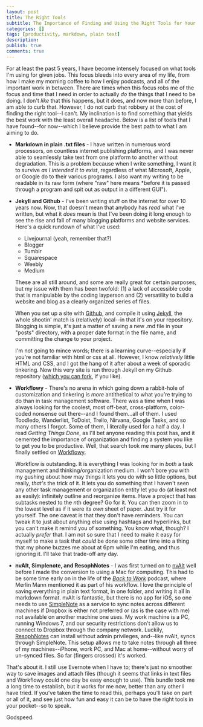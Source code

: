 ```yaml
---
layout: post
title: The Right Tools
subtitle: The Importance of Finding and Using the Right Tools for Your Work
categories: []
tags: [productivity, markdown, plain text]
description:
publish: true
comments: true
---
```



For at least the past 5 years, I have become intensely focused on what tools I'm using for given jobs. This focus bleeds into every area of my life, from how I make my morning coffee to how I enjoy podcasts, and all of the important work in between. There are times when this focus robs me of the focus and time that I need in order to actually *do* the things that I need to be doing. I don't *like* that this happens, but it does, and now more than before, I am able to curb that. However, I do not curb that robbery at the cost of finding the right tool--I can't. My inclination is to find something that yields the best work with the least overall headache.  Below is a list of tools that I have found--for now--which I believe provide the best path to what I am aiming to do.

<!--more-->

- **Markdown in plain .txt files** - I have written in numerous word processors, on countless internet publishing platforms, and I was never able to seamlessly take text from one platform to another without degradation. This is a problem because when I write something, I want it to survive *as I intended it to exist*, regardless of what Microsoft, Apple, or Google do to their various programs. I also want my writing to be readable in its raw form (where "raw" here means *before it is passed through a program and spit out as output in a different GUI").

- **Jekyll and Github** - I've been writing stuff on the internet for over 10 years now. Now, that doesn't mean that anybody has *read* what I've written, but what it *does* mean is that I've been doing it long enough to see the rise and fall of many blogging platforms and website services. Here's a quick rundown of what I've used:
	- Livejournal (yeah, remember that?)
	- Blogger
	- Tumblr
	- Squarespace
	- Weebly
	- Medium  

	These are all still around, and some are really great for certain purposes, but my issue with them has been twofold: (1) a lack of accessible code that is manipulable by the coding layperson and (2) versatility to build a website and blog as a clearly organized series of files.

	When you set up a site with [Github](github.com), and compile it using [Jekyll](http://jekyllbrb.com), the whole shootin' match is (relatively) local--in that it's on your repository. Blogging is simple, it's just a matter of saving a new .md file in your "posts" directory, with a proper date format in the file name, and committing the change to your project.

	I'm not going to mince words; there is a learning curve--especially if you're not familiar with html or css at all. However, I know *relatively* little HTML and CSS, and I got the hang of it after about a week of sporadic tinkering. Now this very site is run through Jekyll on my Github repository ([which you can fork](https://github.com/mikesturm/mikesturm.github.io), if you like).

- **Workflowy** - There's no arena in which going down a rabbit-hole of customization and tinkering is *more* antithetical to what you're trying to do than in task management software. There was a time when I was always looking for the coolest, most off-beat, cross-platform, color-coded nonsense out there--and I found them...all of them. I used Toodledo, Wanderlist, ToDoist, Trello, Nirvana, Google Tasks, and so many others I forgot. Some of them, I literally used for a half a day. I read *Getting Things Done*, as I'll bet anyone reading this post has, and it cemented the importance of organization and finding a system you like to get you to be productive. Well, that search took me many places, but I finally settled on [Workflowy](Workflowy.com).

	Workflow is outstanding. It is everything I was looking for in *both* a task management and thinking/organization medium. I won't bore you with my gushing about how may things it lets you do with so little options, but really, *that's* the trick of it. It lets you do something that I haven't seen any other task management or organization entity let you do (at least not as easily): infinitely outline and reorganize items. Have a project that has subtasks nested to the *n*th degree? Go for it. You can then zoom in to the lowest level as if it were its *own* sheet of paper. Just try it for yourself. The one caveat is that they don't have reminders. You can tweak it to just about anything else using hashtags and hyperlinks, but you can't make it remind you of something. You know what, though? I actually *prefer* that. I am not so sure that I need to make it easy for myself to make a task that *could* be done some other time into a thing that my phone buzzes me about at 6pm while I'm eating, and thus ignoring it. I'll take that trade-off any day.

- **nvAlt, Simplenote, and ResophNotes** - I was first turned on to [nvAlt](http://brettterpstra.com/projects/nvalt/) well before I made the conversion to using a Mac for computing. This had to be some time early on in the life of the [*Back to Work*](5by5.tv/b2w) podcast, where Merlin Mann mentioned it as part of his workflow. I love the principle of saving everything in plain text format, in one folder, and writing it all in markdown format. nvAlt is fantastic, but there is no app for iOS, so one needs to use [SimpleNote](simplenote.com) as a service to sync notes across different machines if Dropbox is either not preferred or (as is the case with me) not available on another machine one uses. My work machine is a PC, running Windows 7, and our security restrictions don't allow us to connect to Dropbox through the company network. Luckily, [ResophNotes](http://www.resoph.com/ResophNotes/Welcome.html) can install without admin privileges, and--like nvAlt, syncs through SimpleNote. This setup allows me to take notes through all three of my machines--iPhone, work PC, and Mac at home--without worry of un-synced files. So far (fingers crossed) it's worked.

That's about it. I still use Evernote when I have to; there's just no smoother way to save images and attach files (though it seems that links in text files and Workflowy could one day be easy enough to use). This bundle took me a long time to establish, but it works for me now, better than any other I have tried. If you've taken the time to read this, perhaps you'll take on part or all of it, and see just how fun and easy it can be to have the right tools in your pocket--so to speak.

Godspeed.
